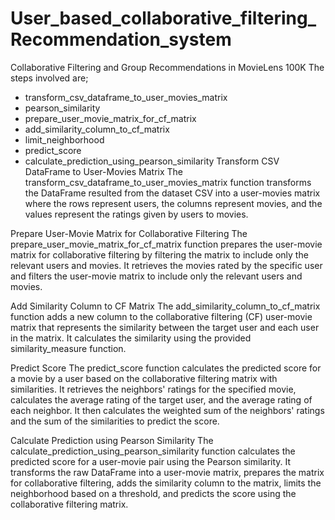 # User_based_collaborative_filtering_Recommendation_system
Collaborative Filtering and Group Recommendations in MovieLens 100K
The steps involved are;
- transform_csv_dataframe_to_user_movies_matrix
 - pearson_similarity
 - prepare_user_movie_matrix_for_cf_matrix
 - add_similarity_column_to_cf_matrix
 - limit_neighborhood
 - predict_score
 - calculate_prediction_using_pearson_similarity
Transform CSV DataFrame to User-Movies Matrix
The transform_csv_dataframe_to_user_movies_matrix function transforms the DataFrame resulted from the dataset CSV into a user-movies matrix where the rows represent users, the columns represent movies, and the values represent the ratings given by users to movies.

Prepare User-Movie Matrix for Collaborative Filtering
The prepare_user_movie_matrix_for_cf_matrix function prepares the user-movie matrix for collaborative filtering by filtering the matrix to include only the relevant users and movies. It retrieves the movies rated by the specific user and filters the user-movie matrix to include only the relevant users and movies.

Add Similarity Column to CF Matrix
The add_similarity_column_to_cf_matrix function adds a new column to the collaborative filtering (CF) user-movie matrix that represents the similarity between the target user and each user in the matrix. It calculates the similarity using the provided similarity_measure function.

Predict Score
The predict_score function calculates the predicted score for a movie by a user based on the collaborative filtering matrix with similarities. It retrieves the neighbors' ratings for the specified movie, calculates the average rating of the target user, and the average rating of each neighbor. It then calculates the weighted sum of the neighbors' ratings and the sum of the similarities to predict the score.

Calculate Prediction using Pearson Similarity
The calculate_prediction_using_pearson_similarity function calculates the predicted score for a user-movie pair using the Pearson similarity. It transforms the raw DataFrame into a user-movie matrix, prepares the matrix for collaborative filtering, adds the similarity column to the matrix, limits the neighborhood based on a threshold, and predicts the score using the collaborative filtering matrix.
